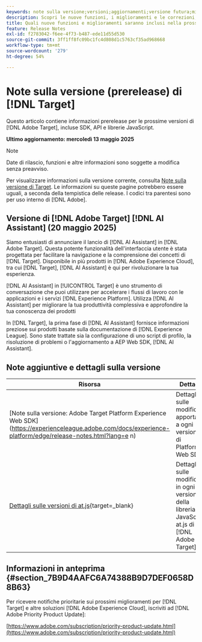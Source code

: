 ```yaml
---
keywords: note sulla versione;versioni;aggiornamenti;versione futura;miglioramenti;nuove funzioni;correzioni;aggiornamenti;prerelease;early access
description: Scopri le nuove funzioni, i miglioramenti e le correzioni, compresi SDK, API e librerie JavaScript, inclusi nella prossima versione di [!DNL Adobe Target].
title: Quali nuove funzioni e miglioramenti saranno inclusi nella prossima versione [!DNL Target] ?
feature: Release Notes
exl-id: f2783042-f6ee-4f73-b487-ede11d55d530
source-git-commit: 3ff1ff8fc09bc1fc4d808d1c5763cf35ad968668
workflow-type: tm+mt
source-wordcount: '279'
ht-degree: 54%

---
```


# Note sulla versione (prerelease) di [!DNL Target]

Questo articolo contiene informazioni prerelease per le prossime versioni di [!DNL Adobe Target], incluse SDK, API e librerie JavaScript.

**Ultimo aggiornamento: mercoledì 13 maggio 2025**

>[!NOTE]
>
>Date di rilascio, funzioni e altre informazioni sono soggette a modifica senza preavviso.
>
>Per visualizzare informazioni sulla versione corrente, consulta [Note sulla versione di Target](release-notes.md). Le informazioni su queste pagine potrebbero essere uguali, a seconda della tempistica delle release. I codici tra parentesi sono per uso interno di [!DNL Adobe].

## Versione di [!DNL Adobe Target] [!DNL AI Assistant] (20 maggio 2025)

Siamo entusiasti di annunciare il lancio di [!DNL AI Assistant] in [!DNL Adobe Target]. Questa potente funzionalità dell&#39;interfaccia utente è stata progettata per facilitare la navigazione e la comprensione dei concetti di [!DNL Target]. Disponibile in più prodotti in [!DNL Adobe Experience Cloud], tra cui [!DNL Target], [!DNL AI Assistant] è qui per rivoluzionare la tua esperienza.

[!DNL AI Assistant] in [!UICONTROL Target] è uno strumento di conversazione che puoi utilizzare per accelerare i flussi di lavoro con le applicazioni e i servizi [!DNL Experience Platform]. Utilizza [!DNL AI Assistant] per migliorare la tua produttività complessiva e approfondire la tua conoscenza dei prodotti

In [!DNL Target], la prima fase di [!DNL AI Assistant] fornisce informazioni preziose sui prodotti basate sulla documentazione di [!DNL Experience League]. Sono state trattate sia la configurazione di uno script di profilo, la risoluzione di problemi o l&#39;aggiornamento a AEP Web SDK, [!DNL AI Assistant].

## Note aggiuntive e dettagli sulla versione

| Risorsa | Dettagli |
|--- |--- |
| [Note sulla versione: Adobe Target Platform Experience Web SDK]&#x200B;(https://experienceleague.adobe.com/docs/experience-platform/edge/release-notes.html?lang=e n) | Dettagli sulle modifiche apportate a ogni versione di Platform Web SDK. |
| [Dettagli sulle versioni di at.js](https://experienceleague.adobe.com/docs/target-dev/developer/client-side/at-js-implementation/target-atjs-versions.html?lang=it){target=_blank} | Dettagli sulle modifiche in ogni versione della libreria JavaScript at.js di [!DNL Adobe Target]. |

## Informazioni in anteprima {#section_7B9D4AAFC6A74388B9D7DEF0658D8B63}

Per ricevere notifiche prioritarie sui prossimi miglioramenti per [!DNL Target] e altre soluzioni [!DNL Adobe Experience Cloud], iscriviti ad [!DNL Adobe Priority Product Update]:

[https://www.adobe.com/subscription/priority-product-update.html](https://www.adobe.com/subscription/priority-product-update.html)
